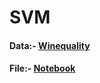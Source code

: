 # SVM

#### Data:- <a href="https://github.com/RishavMishraRM/SVM/blob/main/winequality-red.csv">Winequality</a> <br>
#### File:- <a href="https://github.com/RishavMishraRM/SVM/blob/main/SVM.ipynb">Notebook</a>
